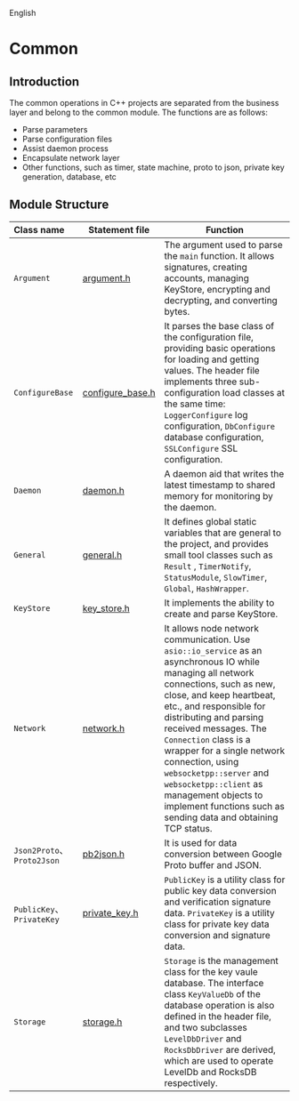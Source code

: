 English


# Common

## Introduction
The common operations in C++ projects are separated from the business layer and belong to the common module. The functions are as follows:
- Parse parameters
- Parse configuration files
- Assist daemon process
- Encapsulate network layer
- Other functions, such as timer, state machine, proto to json, private key generation, database, etc

## Module Structure
Class name | Statement file | Function
|:--- | --- | ---
| `Argument` | [argument.h](./argument.h) | The argument used to parse the `main` function. It allows signatures, creating accounts, managing KeyStore, encrypting and decrypting, and converting bytes.
| `ConfigureBase` | [configure_base.h](./configure_base.h) | It parses the base class of the configuration file, providing basic operations for loading and getting values. The header file implements three sub-configuration load classes at the same time: `LoggerConfigure` log configuration, `DbConfigure` database configuration, `SSLConfigure` SSL configuration.
| `Daemon` | [daemon.h](./daemon.h) | A daemon aid that writes the latest timestamp to shared memory for monitoring by the daemon.
| `General` | [general.h](./general.h) | It defines global static variables that are general to the project, and provides small tool classes such as `Result` , `TimerNotify`, `StatusModule`, `SlowTimer`, `Global`, `HashWrapper`.
| `KeyStore` | [key_store.h](./key_store.h) | It implements the ability to create and parse KeyStore.
| `Network` | [network.h](./network.h) | It allows node network communication. Use `asio::io_service` as an asynchronous IO while managing all network connections, such as new, close, and keep heartbeat, etc., and responsible for distributing and parsing received messages. The `Connection` class is a wrapper for a single network connection, using `websocketpp::server` and `websocketpp::client` as management objects to implement functions such as sending data and obtaining TCP status.
| `Json2Proto`、`Proto2Json`| [pb2json.h](./pb2json.h) | It is used for data conversion between Google Proto buffer and JSON.
| `PublicKey`、`PrivateKey` | [private_key.h](./private_key.h) | `PublicKey` is a utility class for public key data conversion and verification signature data. `PrivateKey` is a utility class for private key data conversion and signature data.
| `Storage` | [storage.h](./storage.h) | `Storage` is the management class for the key vaule database. The interface class `KeyValueDb` of the database operation is also defined in the header file, and two subclasses `LevelDbDriver` and `RocksDbDriver` are derived, which are used to operate LevelDb and RocksDB respectively.

